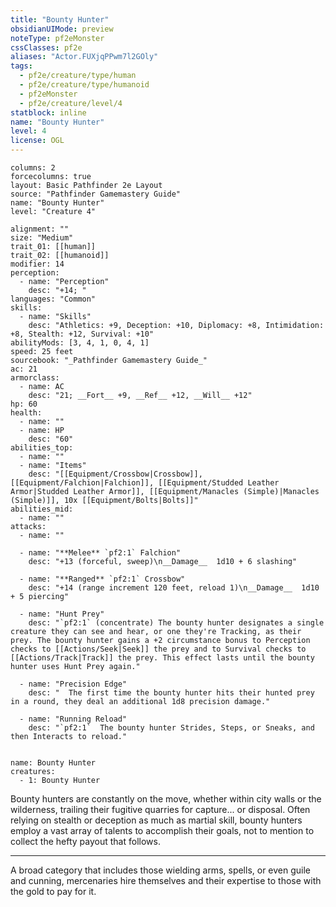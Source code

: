 ```yaml
---
title: "Bounty Hunter"
obsidianUIMode: preview
noteType: pf2eMonster
cssClasses: pf2e
aliases: "Actor.FUXjqPPwm7l2GOly" 
tags:
  - pf2e/creature/type/human
  - pf2e/creature/type/humanoid
  - pf2eMonster
  - pf2e/creature/level/4
statblock: inline
name: "Bounty Hunter"
level: 4
license: OGL
---
```


```statblock
columns: 2
forcecolumns: true
layout: Basic Pathfinder 2e Layout
source: "Pathfinder Gamemastery Guide"
name: "Bounty Hunter"
level: "Creature 4"

alignment: ""
size: "Medium"
trait_01: [[human]]
trait_02: [[humanoid]]
modifier: 14
perception:
  - name: "Perception"
    desc: "+14; "
languages: "Common"
skills:
  - name: "Skills"
    desc: "Athletics: +9, Deception: +10, Diplomacy: +8, Intimidation: +8, Stealth: +12, Survival: +10"
abilityMods: [3, 4, 1, 0, 4, 1]
speed: 25 feet
sourcebook: "_Pathfinder Gamemastery Guide_"
ac: 21
armorclass:
  - name: AC
    desc: "21; __Fort__ +9, __Ref__ +12, __Will__ +12"
hp: 60
health:
  - name: ""
  - name: HP
    desc: "60"
abilities_top:
  - name: ""
  - name: "Items"
    desc: "[[Equipment/Crossbow|Crossbow]], [[Equipment/Falchion|Falchion]], [[Equipment/Studded Leather Armor|Studded Leather Armor]], [[Equipment/Manacles (Simple)|Manacles (Simple)]], 10x [[Equipment/Bolts|Bolts]]"
abilities_mid:
  - name: ""
attacks:
  - name: ""

  - name: "**Melee** `pf2:1` Falchion"
    desc: "+13 (forceful, sweep)\n__Damage__  1d10 + 6 slashing"

  - name: "**Ranged** `pf2:1` Crossbow"
    desc: "+14 (range increment 120 feet, reload 1)\n__Damage__  1d10 + 5 piercing"

  - name: "Hunt Prey"
    desc: "`pf2:1` (concentrate) The bounty hunter designates a single creature they can see and hear, or one they're Tracking, as their prey. The bounty hunter gains a +2 circumstance bonus to Perception checks to [[Actions/Seek|Seek]] the prey and to Survival checks to [[Actions/Track|Track]] the prey. This effect lasts until the bounty hunter uses Hunt Prey again."

  - name: "Precision Edge"
    desc: "  The first time the bounty hunter hits their hunted prey in a round, they deal an additional 1d8 precision damage."

  - name: "Running Reload"
    desc: "`pf2:1`  The bounty hunter Strides, Steps, or Sneaks, and then Interacts to reload."
 
```

```encounter-table
name: Bounty Hunter
creatures:
  - 1: Bounty Hunter
```



Bounty hunters are constantly on the move, whether within city walls or the wilderness, trailing their fugitive quarries for capture... or disposal. Often relying on stealth or deception as much as martial skill, bounty hunters employ a vast array of talents to accomplish their goals, not to mention to collect the hefty payout that follows.

* * *

A broad category that includes those wielding arms, spells, or even guile and cunning, mercenaries hire themselves and their expertise to those with the gold to pay for it.
